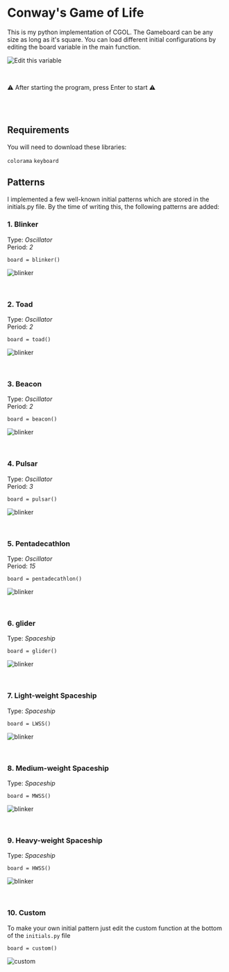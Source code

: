 # Conway's Game of Life

This is my python implementation of CGOL. The Gameboard can be any size as long as it's square. You can load different initial configurations by editing the board variable in the main function.

![Edit this variable](/media/edit.png)

<br>

⚠️ After starting the program, press Enter to start ⚠️

<br>
<br>

## Requirements
You will need to download these libraries:

<code>colorama</code>
<code>keyboard</code>

## Patterns
I implemented a few well-known initial patterns which are stored in the initials.py file. By the time of writing this, the following patterns are added:

### 1. Blinker

Type: _Oscillator_ \
Period: _2_

<code>board = blinker()</code>

![blinker](/media/blinker.gif)



<br>



### 2. Toad

Type: _Oscillator_ \
Period: _2_

<code>board = toad()</code>

![blinker](/media/toad.gif)



<br>



### 3. Beacon

Type: _Oscillator_ \
Period: _2_

<code>board = beacon()</code>

![blinker](/media/beacon.gif)



<br>



### 4. Pulsar

Type: _Oscillator_ \
Period: _3_

<code>board = pulsar()</code>

![blinker](/media/pulsar.gif)



<br>



### 5. Pentadecathlon

Type: _Oscillator_ \
Period: _15_

<code>board = pentadecathlon()</code>

![blinker](/media/penta.gif)



<br>



### 6. glider

Type: _Spaceship_

<code>board = glider()</code>

![blinker](/media/glider.gif)



<br>



### 7. Light-weight Spaceship

Type: _Spaceship_

<code>board = LWSS()</code>

![blinker](/media/lwss.gif)



<br>



### 8. Medium-weight Spaceship

Type: _Spaceship_

<code>board = MWSS()</code>

![blinker](/media/mwss.gif)



<br>



### 9. Heavy-weight Spaceship

Type: _Spaceship_

<code>board = HWSS()</code>

![blinker](/media/hwss.gif)



<br>



### 10. Custom

To make your own initial pattern just edit the custom function at the bottom of the <code>initials.py</code> file

<code>board = custom()</code>

![custom](/media/custom.png)
